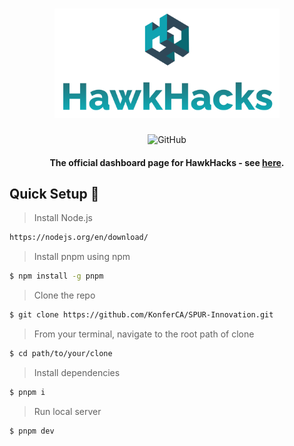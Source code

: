 <div align="center">
  <h1 align="center">
    <a href="https://hawkhacks.ca/">
        <picture>
            <source height="175" media="(prefers-color-scheme: dark)" srcset="https://github.com/KonferCA/HawkHacks-Landing/blob/main/src/assets/logo-text.svg">
            <img height="175" alt="SPUR" src="https://github.com/KonferCA/HawkHacks-Landing/blob/main/src/assets/logo-text.svg">
        </picture>
    </a>
    <br>
  </h1>
                                                 
  ![GitHub](https://img.shields.io/github/license/KonferCA/HawkHacks-Dashboard?style=flat-square)
  
  #### The official dashboard page for HawkHacks - see [here](https://portal.hawkhacks.ca).
</div>

## Quick Setup :hammer:

> Install Node.js

```sh
https://nodejs.org/en/download/
```

> Install pnpm using npm

```sh
$ npm install -g pnpm
```

> Clone the repo

```sh
$ git clone https://github.com/KonferCA/SPUR-Innovation.git
```

> From your terminal, navigate to the root path of clone

```sh
$ cd path/to/your/clone
```

> Install dependencies

```sh
$ pnpm i
```

> Run local server

```sh
$ pnpm dev
```
